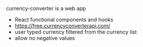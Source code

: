 currency-converter is a web app
+ React functional components and hooks
+ https://free.currencyconverterapi.com/
+ user typed currency filtered from the currency list
+ allow no negative values
